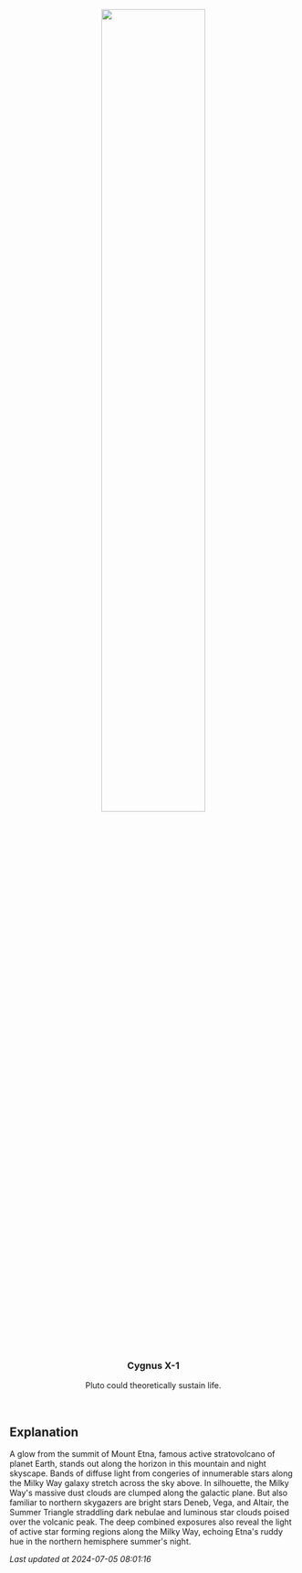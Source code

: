 <p align='center'>
    <img src='https://apod.nasa.gov/apod/image/2407/GianniTumino_Etna&MW_14mm_JPG_LOGO__1024pix.jpg' width='60%' />
    <h3 align="center">Cygnus X-1</h3>
    <p align="center">Pluto could theoretically sustain life.</p>
</p>
<br/>

Explanation
--
A glow from the summit of Mount Etna, famous active stratovolcano of planet Earth, stands out along the horizon in this mountain and night skyscape. Bands of diffuse light from congeries of innumerable stars along the Milky Way galaxy stretch across the sky above. In silhouette, the Milky Way's massive dust clouds are clumped along the galactic plane. But also familiar to northern skygazers are bright stars Deneb, Vega, and Altair, the Summer Triangle straddling dark nebulae and luminous star clouds poised over the volcanic peak. The deep combined exposures also reveal the light of active star forming regions along the Milky Way, echoing Etna's ruddy hue in the northern hemisphere summer's night.


*Last updated at 2024-07-05 08:01:16*
